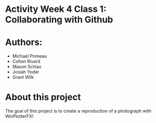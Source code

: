 # Activity Week 4 Class 1: Collaborating with Github

# Authors:
* Michael Primeau
* Colton Rivard
* Mason Schlax
* Josiah Yoder
* Grant Wilk


# About this project
The goal of this project is to create a reproduction of a photograph with WinPlotterFX!
